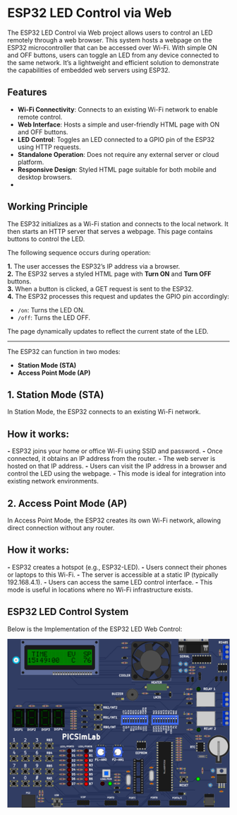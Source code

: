 # ESP32 LED Control via Web

The ESP32 LED Control via Web project allows users to control an LED remotely through a web browser. This system hosts a webpage on the ESP32 microcontroller that can be accessed over Wi-Fi. With simple ON and OFF buttons, users can toggle an LED from any device connected to the same network. It’s a lightweight and efficient solution to demonstrate the capabilities of embedded web servers using ESP32.

## Features
- **Wi-Fi Connectivity**: Connects to an existing Wi-Fi network to enable remote control.
- **Web Interface**: Hosts a simple and user-friendly HTML page with ON and OFF buttons.
- **LED Control**: Toggles an LED connected to a GPIO pin of the ESP32 using HTTP requests.
- **Standalone Operation**: Does not require any external server or cloud platform.
- **Responsive Design**: Styled HTML page suitable for both mobile and desktop browsers.
- 
## Working Principle
The ESP32 initializes as a Wi-Fi station and connects to the local network. It then starts an HTTP server that serves a webpage. This page contains buttons to control the LED.

The following sequence occurs during operation:

**1.** The user accesses the ESP32’s IP address via a browser.  
**2.** The ESP32 serves a styled HTML page with **Turn ON** and **Turn OFF** buttons.  
**3.** When a button is clicked, a GET request is sent to the ESP32.  
**4.** The ESP32 processes this request and updates the GPIO pin accordingly:
   - `/on`: Turns the LED ON.  
   - `/off`: Turns the LED OFF.

The page dynamically updates to reflect the current state of the LED.

---

The ESP32 can function in two modes:

- **Station Mode (STA)**
- **Access Point Mode (AP)**
## 1. Station Mode (STA)
In Station Mode, the ESP32 connects to an existing Wi-Fi network.

## How it works:

**-** ESP32 joins your home or office Wi-Fi using SSID and password.
**-** Once connected, it obtains an IP address from the router.
**-** The web server is hosted on that IP address.
**-** Users can visit the IP address in a browser and control the LED using the webpage.
**-** This mode is ideal for integration into existing network environments.

## 2. Access Point Mode (AP)
In Access Point Mode, the ESP32 creates its own Wi-Fi network, allowing direct connection without any router.

## How it works:

**-** ESP32 creates a hotspot (e.g., ESP32-LED).
**-** Users connect their phones or laptops to this Wi-Fi.
**-** The server is accessible at a static IP (typically 192.168.4.1).
**-** Users can access the same LED control interface.
**-** This mode is useful in locations where no Wi-Fi infrastructure exists.
## ESP32 LED Control System
Below is the Implementation of the ESP32 LED Web Control:

![Car Black Box Diagram](https://github.com/mohsin1845/Car_Black_Box/blob/8c2df5c48cccef3681896ba2f841bd0e694d6772/Images/Screenshot%202024-08-29%20154910.png)

